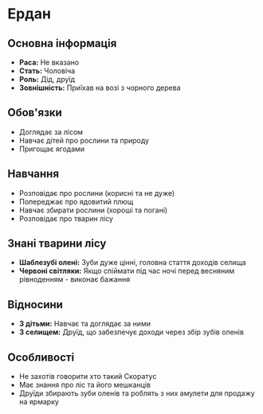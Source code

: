 # Ердан

## Основна інформація
- **Раса:** Не вказано
- **Стать:** Чоловіча
- **Роль:** Дід, друїд
- **Зовнішність:** Приїхав на возі з чорного дерева

## Обов'язки
- Доглядає за лісом
- Навчає дітей про рослини та природу
- Пригощає ягодами

## Навчання
- Розповідає про рослини (корисні та не дуже)
- Попереджає про ядовитий плющ
- Навчає збирати рослини (хороші та погані)
- Розповідає про тварин лісу

## Знані тварини лісу
- **Шаблезубі олені:** Зуби дуже цінні, головна стаття доходів селища
- **Червоні світляки:** Якщо спіймати під час ночі перед весняним рівноденням - виконає бажання

## Відносини
- **З дітьми:** Навчає та доглядає за ними
- **З селищем:** Друїд, що забезпечує доходи через збір зубів оленів

## Особливості
- Не захотів говорити хто такий Скоратус
- Має знання про ліс та його мешканців
- Друїди збирають зуби оленів та роблять з них амулети для продажу на ярмарку
